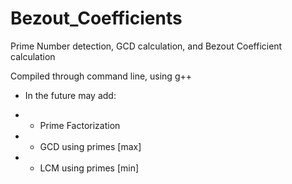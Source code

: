 # Bezout_Coefficients
Prime Number detection, GCD calculation, and Bezout Coefficient calculation

Compiled through command line, using g++ 

- In the future may add:

- * Prime Factorization

- * GCD using primes [max]

- * LCM using primes [min]
